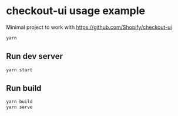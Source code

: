 # checkout-ui usage example

Minimal project to work with https://github.com/Shopify/checkout-ui

```sh
yarn
```

## Run dev server

```sh
yarn start
```

## Run build

```sh
yarn build
yarn serve
```
